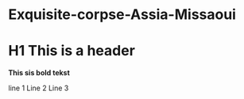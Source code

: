 # Exquisite-corpse-Assia-Missaoui
# H1 This is a header
**This sis bold tekst**

line 1
Line 2
Line 3

